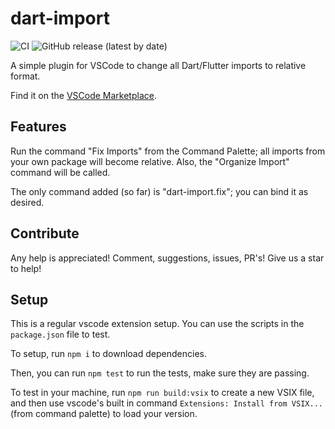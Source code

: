 # dart-import

![CI](https://github.com/luanpotter/vscode-dart-import/workflows/CI/badge.svg?branch=master&event=push)
![GitHub release (latest by date)](https://img.shields.io/github/v/release/luanpotter/vscode-dart-import)

A simple plugin for VSCode to change all Dart/Flutter imports to relative format.

Find it on the [VSCode Marketplace](https://marketplace.visualstudio.com/items?itemName=luanpotter.dart-import).

## Features

Run the command "Fix Imports" from the Command Palette; all imports from your own package will become relative. Also, the "Organize Import" command will be called.

The only command added (so far) is "dart-import.fix"; you can bind it as desired.

## Contribute

Any help is appreciated! Comment, suggestions, issues, PR's! Give us a star to help!

## Setup

This is a regular vscode extension setup. You can use the scripts in the `package.json` file to test.

To setup, run `npm i` to download dependencies.

Then, you can run `npm test` to run the tests, make sure they are passing.

To test in your machine, run `npm run build:vsix` to create a new VSIX file, and then use vscode's built in command `Extensions: Install from VSIX...` (from command palette) to load your version.
